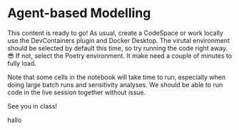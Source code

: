 # Agent-based Modelling

This content is ready to go! As usual, create a CodeSpace or work locally use the DevContainers plugin and Docker Desktop. The virutal environment should be selected by default this time, so try running the code right away. 😎 If not, select the Poetry environment. It make need a couple of minutes to fully load.

Note that some cells in the notebook will take time to run, especially when doing large batch runs and sensitivity analyses. We should be able to run code in the live session together without issue.

See you in class!

hallo
